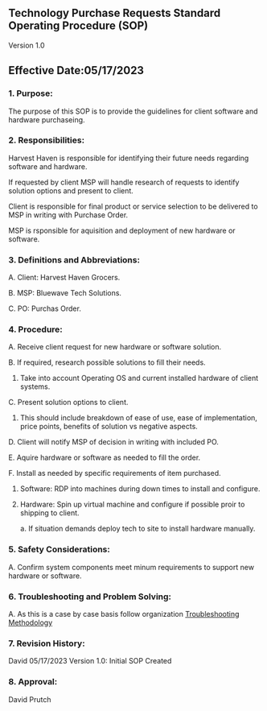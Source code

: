 ## Technology Purchase Requests Standard Operating Procedure (SOP)

Version 1.0

## Effective Date:05/17/2023

### 1. Purpose:

   The purpose of this SOP is to provide the guidelines for client software and hardware purchaseing.

### 2. Responsibilities:

   Harvest Haven  is responsible for identifying their future needs regarding software and hardware.
   
   If requested by client MSP will handle research of requests to identify solution options and present to client.

   Client is responsible for final product or service selection to be delivered to MSP in writing with Purchase Order.

   MSP is rsponsible for aquisition and deployment of new hardware or software.

### 3. Definitions and Abbreviations:

   A. Client: Harvest Haven Grocers.

   B. MSP: Bluewave Tech Solutions.

   C. PO: Purchas Order.

### 4. Procedure:

A. Receive client request for new hardware or software solution. 

B. If required, research possible solutions to fill their needs.

   1. Take into account Operating OS and current installed hardware of client systems.

C. Present solution options to client.

   1. This should include breakdown of ease of use, ease of implementation, price points, benefits of solution vs negative aspects.

D. Client will notify MSP of decision in writing with included PO.

E. Aquire hardware or software as needed to fill the order.

F. Install as needed by specific requirements of item purchased.

   1. Software: RDP into machines during down times to install and configure.

   2. Hardware: Spin up virtual machine and configure if possible proir to shipping to client. 

      a. If situation demands deploy tech to site to install hardware manually.

### 5. Safety Considerations:

   A. Confirm system components meet minum requirements to support new hardware or software.

### 6. Troubleshooting and Problem Solving:

   A. As this is a case by case basis follow organization [Troubleshooting Methodology](https://github.com/201d8-team1/Documentation/blob/main/SOPs/Troubleshooting%20Methodology%20SOP.md)

### 7. Revision History:

   David 05/17/2023 Version 1.0: Initial SOP Created 

### 8. Approval:

   David Prutch
